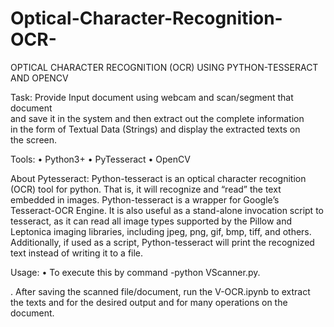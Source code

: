 # Optical-Character-Recognition-OCR-
OPTICAL CHARACTER RECOGNITION (OCR) USING PYTHON-TESSERACT AND OPENCV

Task: 
         Provide Input document using webcam and scan/segment that document   
         and save it in the system and then extract out the complete information      
         in the form of Textual Data (Strings) and display the extracted texts on    
         the screen.
 
 Tools: 
•	Python3+
•	PyTesseract 
•	OpenCV

About Pytesseract:
Python-tesseract is an optical character recognition (OCR) tool for python. That is, it will recognize and “read” the text embedded in images. Python-tesseract is a wrapper for Google’s Tesseract-OCR Engine. It is also useful as a stand-alone invocation script to tesseract, as it can read all image types supported by the Pillow and Leptonica imaging libraries, including jpeg, png, gif, bmp, tiff, and others. Additionally, if used as a script, Python-tesseract will print the recognized text instead of writing it to a file.

Usage:
•	To execute this by command -python VScanner.py.  

.        After saving the scanned file/document, run the V-OCR.ipynb to extract the texts and for the desired output and for many operations on the document.


